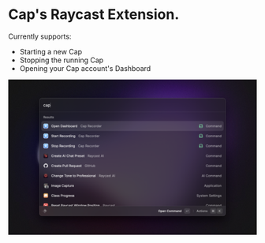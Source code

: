 # Cap's Raycast Extension.

Currently supports:
- Starting a new Cap
- Stopping the running Cap
- Opening your Cap account's Dashboard

![Screenshot showing Raycast open with the "Start Recording" command from Cap selected.](/metadata/Screenshot-1.png?raw=true)
